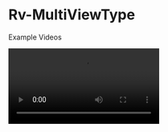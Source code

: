 # Rv-MultiViewType

Example Videos

![2021-06-11%20at%2014-26-21](https://github.com/arbaelbarca/Rv-MultiViewType/blob/master/2021-06-11%20at%2014-26-21.mp4)

